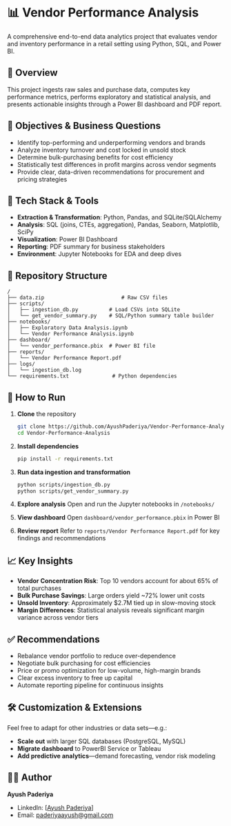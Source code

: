 # 📊 Vendor Performance Analysis

A comprehensive end-to-end data analytics project that evaluates vendor and inventory performance in a retail setting using Python, SQL, and Power BI.

## 🚀 Overview

This project ingests raw sales and purchase data, computes key performance metrics, performs exploratory and statistical analysis, and presents actionable insights through a Power BI dashboard and PDF report.

## 🎯 Objectives & Business Questions

* Identify top-performing and underperforming vendors and brands
* Analyze inventory turnover and cost locked in unsold stock
* Determine bulk-purchasing benefits for cost efficiency
* Statistically test differences in profit margins across vendor segments
* Provide clear, data-driven recommendations for procurement and pricing strategies

## 🧰 Tech Stack & Tools

* **Extraction & Transformation**: Python, Pandas, and SQLite/SQLAlchemy
* **Analysis**: SQL (joins, CTEs, aggregation), Pandas, Seaborn, Matplotlib, SciPy
* **Visualization**: Power BI Dashboard
* **Reporting**: PDF summary for business stakeholders
* **Environment**: Jupyter Notebooks for EDA and deep dives

## 📂 Repository Structure

```
/
├── data.zip                         # Raw CSV files
├── scripts/
│   ├── ingestion_db.py          # Load CSVs into SQLite
│   └── get_vendor_summary.py    # SQL/Python summary table builder
├── notebooks/
│   ├── Exploratory Data Analysis.ipynb
│   └── Vendor Performance Analysis.ipynb
├── dashboard/
│   └── vendor_performance.pbix  # Power BI file
├── reports/
│   └── Vendor Performance Report.pdf
├── logs/
│   └── ingestion_db.log
└── requirements.txt              # Python dependencies
```

## 🧪 How to Run

1. **Clone** the repository

   ```bash
   git clone https://github.com/AyushPaderiya/Vendor-Performance-Analysis.git
   cd Vendor-Performance-Analysis
   ```
2. **Install dependencies**

   ```bash
   pip install -r requirements.txt
   ```
3. **Run data ingestion and transformation**

   ```bash
   python scripts/ingestion_db.py
   python scripts/get_vendor_summary.py
   ```
4. **Explore analysis**
   Open and run the Jupyter notebooks in `/notebooks/`
5. **View dashboard**
   Open `dashboard/vendor_performance.pbix` in Power BI
6. **Review report**
   Refer to `reports/Vendor Performance Report.pdf` for key findings and recommendations

## 📈 Key Insights

* **Vendor Concentration Risk**: Top 10 vendors account for about 65% of total purchases
* **Bulk Purchase Savings**: Large orders yield \~72% lower unit costs
* **Unsold Inventory**: Approximately \$2.7M tied up in slow-moving stock
* **Margin Differences**: Statistical analysis reveals significant margin variance across vendor tiers

## ✅ Recommendations

* Rebalance vendor portfolio to reduce over-dependence
* Negotiate bulk purchasing for cost efficiencies
* Price or promo optimization for low-volume, high-margin brands
* Clear excess inventory to free up capital
* Automate reporting pipeline for continuous insights

## 🛠️ Customization & Extensions

Feel free to adapt for other industries or data sets—e.g.:

* **Scale out** with larger SQL databases (PostgreSQL, MySQL)
* **Migrate dashboard** to PowerBI Service or Tableau
* **Add predictive analytics**—demand forecasting, vendor risk modeling

## 🙋‍♂️ Author

**Ayush Paderiya**

* LinkedIn: \[[Ayush Paderiya](https://www.linkedin.com/in/ayush-paderiya-94b2a3131)]
* Email: [paderiyaayush@gmail.com](paderiyaayush@gmail.com)
